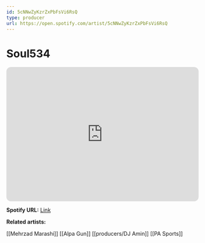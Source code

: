 ```yaml
---
id: 5cNNwZyKzrZxPbFsVi6RsQ
type: producer
url: https://open.spotify.com/artist/5cNNwZyKzrZxPbFsVi6RsQ
---
```

# Soul534

<iframe style="border-radius:12px" src="https://open.spotify.com/embed/artist/5cNNwZyKzrZxPbFsVi6RsQ" width="100%" height="352" frameBorder="0" allowfullscreen="" allow="autoplay; clipboard-write; encrypted-media; fullscreen; picture-in-picture" loading="lazy"></iframe>

**Spotify URL:** [Link](https://open.spotify.com/artist/5cNNwZyKzrZxPbFsVi6RsQ)

**Related artists:**

[[Mehrzad Marashi]]
[[Alpa Gun]]
[[producers/DJ Amin]]
[[PA Sports]]
